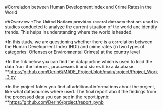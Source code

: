 #Correlation between Human Development Index and Crime Rates in the World

##Overview
*The United Nations provides several datasets that are used in studies conducted to analyze the current situation of the world and identify trends. This helps in understanding where the world is headed.

*In this study, we are questioning whether there is a correlation between the Human Development Index (HDI) and crime rates (in two types of categories: Offenses or Environmental Crimes) at the country level.

*In the link below you can find the datapipeline which is used to load the data from the internet, proccesses it and stores it to a database:
**https://github.com/Derin6/MADE_Project/blob/main/project/Project_Work_3.py


*In the project folder you find all additional informations about the project, like what datasources where used. The final report about the findings from the processed data you can see in the report.ipynb:
**https://github.com/Derin6/project/report.ipynb
